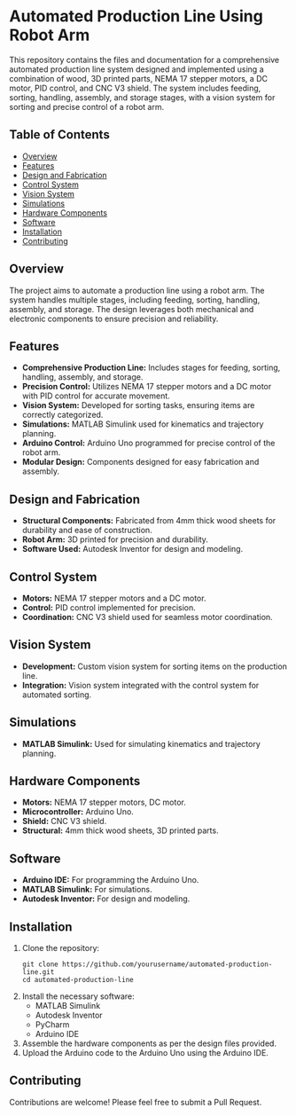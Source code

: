 <h1>Automated Production Line Using Robot Arm</h1>
    <p>This repository contains the files and documentation for a comprehensive automated production line system designed and implemented using a combination of wood, 3D printed parts, NEMA 17 stepper motors, a DC motor, PID control, and CNC V3 shield. The system includes feeding, sorting, handling, assembly, and storage stages, with a vision system for sorting and precise control of a robot arm.</p>

<h2>Table of Contents</h2>
    <ul>
        <li><a href="#overview">Overview</a></li>
        <li><a href="#features">Features</a></li>
        <li><a href="#design-and-fabrication">Design and Fabrication</a></li>
        <li><a href="#control-system">Control System</a></li>
        <li><a href="#vision-system">Vision System</a></li>
        <li><a href="#simulations">Simulations</a></li>
        <li><a href="#hardware-components">Hardware Components</a></li>
        <li><a href="#software">Software</a></li>
        <li><a href="#installation">Installation</a></li>
        <li><a href="#contributing">Contributing</a></li>
    </ul>

<h2 id="overview">Overview</h2>
    <p>The project aims to automate a production line using a robot arm. The system handles multiple stages, including feeding, sorting, handling, assembly, and storage. The design leverages both mechanical and electronic components to ensure precision and reliability.</p>

<h2 id="features">Features</h2>
    <ul>
        <li><strong>Comprehensive Production Line:</strong> Includes stages for feeding, sorting, handling, assembly, and storage.</li>
        <li><strong>Precision Control:</strong> Utilizes NEMA 17 stepper motors and a DC motor with PID control for accurate movement.</li>
        <li><strong>Vision System:</strong> Developed for sorting tasks, ensuring items are correctly categorized.</li>
        <li><strong>Simulations:</strong> MATLAB Simulink used for kinematics and trajectory planning.</li>
        <li><strong>Arduino Control:</strong> Arduino Uno programmed for precise control of the robot arm.</li>
        <li><strong>Modular Design:</strong> Components designed for easy fabrication and assembly.</li>
    </ul>

<h2 id="design-and-fabrication">Design and Fabrication</h2>
    <ul>
        <li><strong>Structural Components:</strong> Fabricated from 4mm thick wood sheets for durability and ease of construction.</li>
        <li><strong>Robot Arm:</strong> 3D printed for precision and durability.</li>
        <li><strong>Software Used:</strong> Autodesk Inventor for design and modeling.</li>
    </ul>

<h2 id="control-system">Control System</h2>
    <ul>
        <li><strong>Motors:</strong> NEMA 17 stepper motors and a DC motor.</li>
        <li><strong>Control:</strong> PID control implemented for precision.</li>
        <li><strong>Coordination:</strong> CNC V3 shield used for seamless motor coordination.</li>
    </ul>

<h2 id="vision-system">Vision System</h2>
    <ul>
        <li><strong>Development:</strong> Custom vision system for sorting items on the production line.</li>
        <li><strong>Integration:</strong> Vision system integrated with the control system for automated sorting.</li>
    </ul>

<h2 id="simulations">Simulations</h2>
    <ul>
        <li><strong>MATLAB Simulink:</strong> Used for simulating kinematics and trajectory planning.</li>
    </ul>

<h2 id="hardware-components">Hardware Components</h2>
    <ul>
        <li><strong>Motors:</strong> NEMA 17 stepper motors, DC motor.</li>
        <li><strong>Microcontroller:</strong> Arduino Uno.</li>
        <li><strong>Shield:</strong> CNC V3 shield.</li>
        <li><strong>Structural:</strong> 4mm thick wood sheets, 3D printed parts.</li>
    </ul>

<h2 id="software">Software</h2>
    <ul>
        <li><strong>Arduino IDE:</strong> For programming the Arduino Uno.</li>
        <li><strong>MATLAB Simulink:</strong> For simulations.</li>
        <li><strong>Autodesk Inventor:</strong> For design and modeling.</li>
    </ul>

<h2 id="installation">Installation</h2>
    <ol>
        <li>Clone the repository:
            <pre><code>git clone https://github.com/yourusername/automated-production-line.git
cd automated-production-line</code></pre>
        </li>
        <li>Install the necessary software:
            <ul>
                <li>MATLAB Simulink</li>
                <li>Autodesk Inventor</li>
                <li>PyCharm</li>
                <li>Arduino IDE</li>
            </ul>
        </li>
        <li>Assemble the hardware components as per the design files provided.</li>
        <li>Upload the Arduino code to the Arduino Uno using the Arduino IDE.</li>
    </ol>

<h2 id="contributing">Contributing</h2>
    <p>Contributions are welcome! Please feel free to submit a Pull Request.</p>
